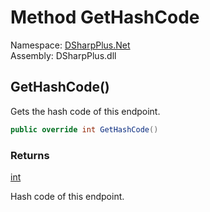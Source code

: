 # Method GetHashCode

Namespace: [DSharpPlus.Net](DSharpPlus.Net.md)  
Assembly: DSharpPlus.dll

## <a id="DSharpPlus_Net_ConnectionEndpoint_GetHashCode"></a>GetHashCode\(\)

Gets the hash code of this endpoint.

```csharp
public override int GetHashCode()
```

### Returns

[int](https://learn.microsoft.com/dotnet/api/system.int32)

Hash code of this endpoint.


